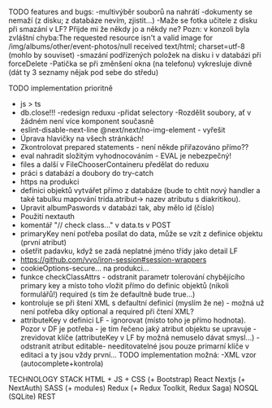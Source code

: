TODO features and bugs:
-multivýběr souborů na nahrátí
-dokumenty se nemaží (z disku; z databáze nevím, zjistit...)
-Maže se fotka učitele z disku při smazání v LF? Přijde mi že někdy jo a někdy ne? Pozn: v konzoli byla zvláštní chyba:The requested resource isn't a valid image for /img/albums/other/event-photos/null received text/html; charset=utf-8 (mohlo by souviset)
-smazání podřízených položek na disku i v databázi při forceDelete
-Patička se při změnšení okna (na telefonu) vykresluje divně (dát ty 3 seznamy nějak pod sebe do středu)

TODO implementation prioritně
- js > ts
- db.close!!!
-redesign reduxu
-přidat selectory
-Rozdělit soubory, ať v žádném není více komponent současně
- eslint-disable-next-line @next/next/no-img-element - vyřešit
- Úprava hlavičky na všech stránkách!
- Zkontrolovat prepared statements - není někde přiřazováno přímo??
- eval nahradit složitým vyhodnocováním - EVAL je nebezpečný!
- files a další v FileChooserContaineru předělat do reduxu
- práci s databází a doubory do try-catch
- https na produkci
- definici objektů vytvářet přímo z databáze (bude to chtít nový handler a také tabulku mapování trida.atribut-> nazev atributu s diakritikou).
- Upravit albumPaswords v databázi tak, aby mělo id (číslo)
- Použití nextauth
- komentář "// check class..." v data.ts v POST 
- primaryKey není potřeba posílat do data, může se vzít z definice objektu (první atribut)
- ošetřit padavku, když se zadá neplatné jméno třídy jako detail LF
- https://github.com/vvo/iron-session#session-wrappers
- cookieOptions-secure... na produkci...
- funkce checkClassAttrs - odstranit parametr tolerování chybějícího primary key a místo toho vložit přímo do definic objektů (nikoli formulářů!) required (s tím že defaultně bude true...)
- kontroluje se při štení XML s defaultní definicí (myslím že ne) - možná už není potřeba díky optional a required při čtení XML?
- attributeKey v definici LF - ignorovat (místo toho je přímo hodnota). Pozor v DF je potřeba - je tím řečeno jaký atribut objektu se upravuje
-zrevidovat klíče (attributeKey v LF by možná nemuselo dávat smysl...)
-odstranit atribut editable- needitovatelné jsou pouze primarní klíče v editaci a ty jsou vždy první...
TODO implementation možná:
-XML vzor (autocomplete+kontrola)

TECHNOLOGY STACK
HTML + JS + CSS (+ Bootstrap)
React
Nextjs (+ NextAuth)
SASS (+ modules)
Redux (+ Redux Toolkit, Redux Saga)
NOSQL (SQLite)
REST